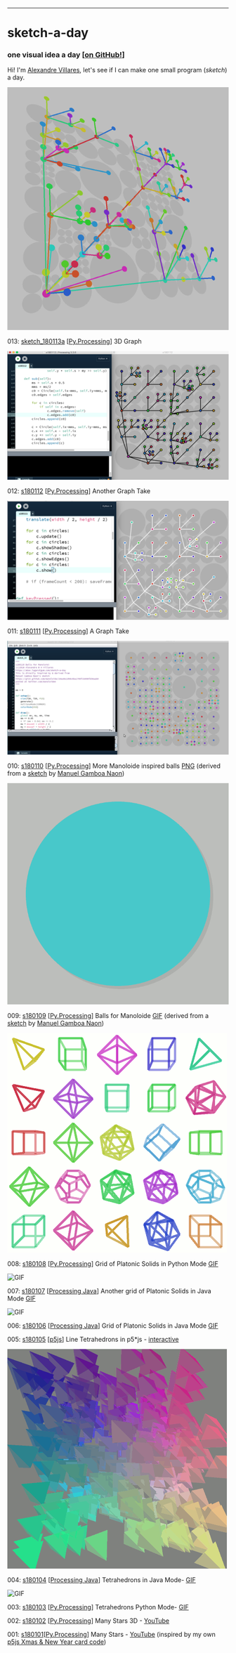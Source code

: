 ----
# sketch-a-day
### one visual idea a day [[on GitHub!](https://github.com/villares/sketch-a-day)]

Hi! I'm [Alexandre Villares](https://abav.lugaralgum.com), let's see if I can make one small program (*sketch*) a day.

![sketch_180113a](sketch_180113a/sketch_180113a.png)

013: [sketch_180113a](https://github.com/villares/sketch-a-day/tree/master/sketch_180113a)  [[Py.Processing](https://villares.github.io/como-instalar-o-processing-modo-python/index-EN)] 3D Graph 

![s180112](s180112/s180112.png)

012: [s180112](https://github.com/villares/sketch-a-day/tree/master/s180112)  [[Py.Processing](https://villares.github.io/como-instalar-o-processing-modo-python/index-EN)] Another Graph Take

![s180111](s180111/s180111.png)

011: [s180111](https://github.com/villares/sketch-a-day/tree/master/s180111)  [[Py.Processing](https://villares.github.io/como-instalar-o-processing-modo-python/index-EN)] A Graph Take

![s180110](s180110/s180110.png)

010: [s180110](https://github.com/villares/sketch-a-day/tree/master/s180110)  [[Py.Processing](https://villares.github.io/como-instalar-o-processing-modo-python/index-EN)]  More Manoloide inspired balls [PNG](s180110/s180110.png) (derived from a [sketch](https://gist.github.com/manoloide/16ea9e1d68c6ba1700fcb008fd38aab0) by [Manuel Gamboa Naon](http://manoloide.com))

![GIF](s180109/s180109.gif)

009: [s180109](https://github.com/villares/sketch-a-day/tree/master/s180109)  [[Py.Processing](https://villares.github.io/como-instalar-o-processing-modo-python/index-EN)]  Balls for Manoloide  [GIF](s180109/s180109.gif) (derived from a [sketch](https://gist.github.com/manoloide/16ea9e1d68c6ba1700fcb008fd38aab0) by [Manuel Gamboa Naon](http://manoloide.com))

![GIF](s180108/s180108.gif)

008: [s180108](https://github.com/villares/sketch-a-day/tree/master/s180108)  [[Py.Processing](https://villares.github.io/como-instalar-o-processing-modo-python/index-EN)]   Grid of Platonic Solids in Python Mode [GIF](s180108/s180108.gif)

![GIF](s180107/s180107.gif)

007: [s180107](https://github.com/villares/sketch-a-day/tree/master/s180107) [[Processing Java](https://www.processing.org)]  Another grid of Platonic Solids in Java Mode [GIF](s180107/s180107.gif)

![GIF](s180106/s180106.gif)

006: [s180106](https://github.com/villares/sketch-a-day/tree/master/s180106) [[Processing Java](https://www.processing.org)]  Grid of Platonic Solids in Java Mode  [GIF](s180106/s180106.gif)

005: [s180105](https://github.com/villares/sketch-a-day/tree/master/s180105) [[p5js](https://www.p5js.org)] Line Tetrahedrons in p5*js - [interactive](https://villares.github.io/sketch-a-day/s180105/s180105) 

![GIF](s180104/s180104.gif)

004: [s180104](https://github.com/villares/sketch-a-day/tree/master/s180104) [[Processing Java](https://www.processing.org)] Tetrahedrons in Java Mode- [GIF](https://github.com/villares/sketch-a-day/tree/master/s180104/s180104.gif)

![GIF](s180103/s180103.gif)

003: [s180103](https://github.com/villares/sketch-a-day/tree/master/s180103) [[Py.Processing](https://villares.github.io/como-instalar-o-processing-modo-python/index-EN)] Tetrahedrons  Python Mode- [GIF](https://github.com/villares/sketch-a-day/tree/master/s180103/s180103.gif)

002: [s180102](https://github.com/villares/sketch-a-day/tree/master/s180102) [[Py.Processing](https://villares.github.io/como-instalar-o-processing-modo-python/index-EN)] Many Stars 3D - [YouTube](https://www.youtube.com/watch?v=QmsthW60iBY)

001: [s180101](https://github.com/villares/sketch-a-day/tree/master/s180101)[[Py.Processing](https://villares.github.io/como-instalar-o-processing-modo-python/index-EN)] Many Stars - [YouTube](https://www.youtube.com/watch?v=gKWBfghDV_w) (inspired by my own [p5js Xmas & New Year card code](https://github.com/villares/p5js-play/tree/master/newYearStars))
